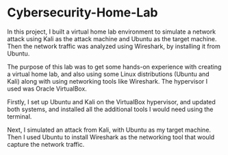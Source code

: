 # Cybersecurity-Home-Lab

In this project, I built a virtual home lab environment to simulate a network attack using Kali as the attack machine and Ubuntu as the target machine. Then the network traffic was analyzed using Wireshark, by installing it from Ubuntu.

The purpose of this lab was to get some hands-on experience with creating a virtual home lab, and also using some Linux distributions (Ubuntu and Kali) along with using networking tools like Wireshark. The hypervisor I used was Oracle VirtualBox.

Firstly, I set up Ubuntu and Kali on the VirtualBox hypervisor, and updated both systems, and installed all the additional tools I would need using the terminal.

Next, I simulated an attack from Kali, with Ubuntu as my target machine. Then I used Ubuntu to install Wireshark as the networking tool that would capture the network traffic.
